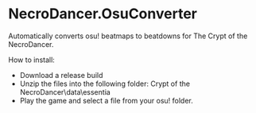 NecroDancer.OsuConverter
========================

Automatically converts osu! beatmaps to beatdowns for The Crypt of the NecroDancer.

How to install:
- Download a release build
- Unzip the files into the following folder: Crypt of the NecroDancer\data\essentia
- Play the game and select a file from your osu! folder.
